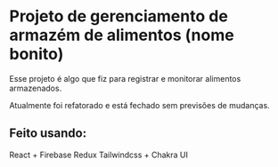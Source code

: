 # Projeto de gerenciamento de armazém de alimentos (nome bonito)

Esse projeto é algo que fiz para registrar e monitorar alimentos armazenados.

Atualmente foi refatorado e está fechado sem previsões de mudanças.

## Feito usando:
React + Firebase
Redux
Tailwindcss + Chakra UI
